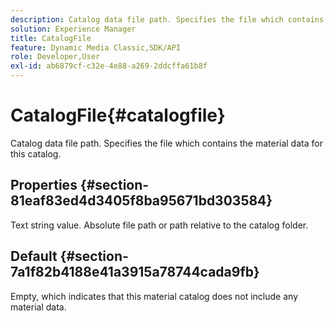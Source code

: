 ```yaml
---
description: Catalog data file path. Specifies the file which contains the material data for this catalog.
solution: Experience Manager
title: CatalogFile
feature: Dynamic Media Classic,SDK/API
role: Developer,User
exl-id: ab6879cf-c32e-4e88-a269-2ddcffa61b8f
---
```

# CatalogFile{#catalogfile}

Catalog data file path. Specifies the file which contains the material data for this catalog.

## Properties {#section-81eaf83ed4d3405f8ba95671bd303584}

Text string value. Absolute file path or path relative to the catalog folder.

## Default {#section-7a1f82b4188e41a3915a78744cada9fb}

Empty, which indicates that this material catalog does not include any material data.
